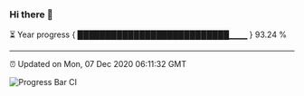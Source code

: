 ### Hi there 👋

⏳ Year progress { ███████████████████████████▁▁▁ } 93.24 %

---

⏰ Updated on Mon, 07 Dec 2020 06:11:32 GMT

![Progress Bar CI](https://github.com/liununu/liununu/workflows/Progress%20Bar%20CI/badge.svg)
